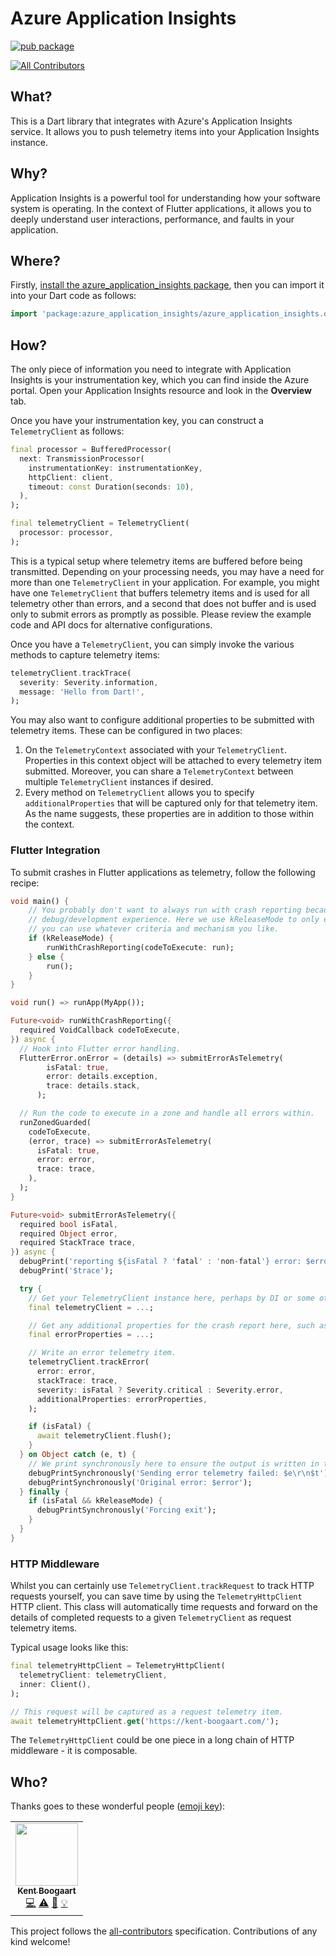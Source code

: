 # Azure Application Insights
[![pub package](https://img.shields.io/pub/v/azure_application_insights.svg)](https://pub.dartlang.org/packages/azure_application_insights)
<!-- ALL-CONTRIBUTORS-BADGE:START - Do not remove or modify this section -->
[![All Contributors](https://img.shields.io/badge/all_contributors-1-orange.svg?style=flat-square)](#contributors-)
<!-- ALL-CONTRIBUTORS-BADGE:END -->

## What?

This is a Dart library that integrates with Azure's Application Insights service. It allows you to push telemetry items into your Application Insights instance.

## Why?

Application Insights is a powerful tool for understanding how your software system is operating. In the context of Flutter applications, it allows you to deeply understand user interactions, performance, and faults in your application.

## Where?

Firstly, [install the azure_application_insights package](https://pub.dev/packages/azure_application_insights/install), then you can import it into your Dart code as follows:

```dart
import 'package:azure_application_insights/azure_application_insights.dart';
```

## How?

The only piece of information you need to integrate with Application Insights is your instrumentation key, which you can find inside the Azure portal. Open your Application Insights resource and look in the **Overview** tab.

Once you have your instrumentation key, you can construct a `TelemetryClient` as follows:

```dart
final processor = BufferedProcessor(
  next: TransmissionProcessor(
    instrumentationKey: instrumentationKey,
    httpClient: client,
    timeout: const Duration(seconds: 10),
  ),
);

final telemetryClient = TelemetryClient(
  processor: processor,
);
```

This is a typical setup where telemetry items are buffered before being transmitted. Depending on your processing needs, you may have a need for more than one `TelemetryClient` in your application. For example, you might have one `TelemetryClient` that buffers telemetry items and is used for all telemetry other than errors, and a second that does not buffer and is used only to submit errors as promptly as possible. Please review the example code and API docs for alternative configurations.

Once you have a `TelemetryClient`, you can simply invoke the various methods to capture telemetry items:

```dart
telemetryClient.trackTrace(
  severity: Severity.information,
  message: 'Hello from Dart!',
);
```

You may also want to configure additional properties to be submitted with telemetry items. These can be configured in two places:

1. On the `TelemetryContext` associated with your `TelemetryClient`. Properties in this context object will be attached to every telemetry item submitted. Moreover, you can share a `TelemetryContext` between multiple `TelemetryClient` instances if desired.
2. Every method on `TelemetryClient` allows you to specify `additionalProperties` that will be captured only for that telemetry item. As the name suggests, these properties are in addition to those within the context.

### Flutter Integration

To submit crashes in Flutter applications as telemetry, follow the following recipe:

```dart
void main() {
    // You probably don't want to always run with crash reporting because it interferes with the normal
    // debug/development experience. Here we use kReleaseMode to only enable crash reporting for release builds, but
    // you can use whatever criteria and mechanism you like.
    if (kReleaseMode) {
        runWithCrashReporting(codeToExecute: run);
    } else {
        run();
    }
}

void run() => runApp(MyApp());

Future<void> runWithCrashReporting({
  required VoidCallback codeToExecute,
}) async {
  // Hook into Flutter error handling.
  FlutterError.onError = (details) => submitErrorAsTelemetry(
        isFatal: true,
        error: details.exception,
        trace: details.stack,
      );

  // Run the code to execute in a zone and handle all errors within.
  runZonedGuarded(
    codeToExecute,
    (error, trace) => submitErrorAsTelemetry(
      isFatal: true,
      error: error,
      trace: trace,
    ),
  );
}

Future<void> submitErrorAsTelemetry({
  required bool isFatal,
  required Object error,
  required StackTrace trace,
}) async {
  debugPrint('reporting ${isFatal ? 'fatal' : 'non-fatal'} error: $error');
  debugPrint('$trace');

  try {
    // Get your TelemetryClient instance here, perhaps by DI or some other mechanism.
    final telemetryClient = ...;

    // Get any additional properties for the crash report here, such as device information.
    final errorProperties = ...;

    // Write an error telemetry item.
    telemetryClient.trackError(
      error: error,
      stackTrace: trace,
      severity: isFatal ? Severity.critical : Severity.error,
      additionalProperties: errorProperties,
    );

    if (isFatal) {
      await telemetryClient.flush();
    }
  } on Object catch (e, t) {
    // We print synchronously here to ensure the output is written in the case we force exit.
    debugPrintSynchronously('Sending error telemetry failed: $e\r\n$t');
    debugPrintSynchronously('Original error: $error');
  } finally {
    if (isFatal && kReleaseMode) {
      debugPrintSynchronously('Forcing exit');
    }
  }
}
```

### HTTP Middleware

Whilst you can certainly use `TelemetryClient.trackRequest` to track HTTP requests yourself, you can save time by using the `TelemetryHttpClient` HTTP client. This class will automatically time requests and forward on the details of completed requests to a given `TelemetryClient` as request telemetry items.

Typical usage looks like this:

```dart
final telemetryHttpClient = TelemetryHttpClient(
  telemetryClient: telemetryClient,
  inner: Client(),
);

// This request will be captured as a request telemetry item.
await telemetryHttpClient.get('https://kent-boogaart.com/');
```

The `TelemetryHttpClient` could be one piece in a long chain of HTTP middleware - it is composable.

## Who?

Thanks goes to these wonderful people ([emoji key](https://allcontributors.org/docs/en/emoji-key)):

<!-- ALL-CONTRIBUTORS-LIST:START - Do not remove or modify this section -->
<!-- prettier-ignore-start -->
<!-- markdownlint-disable -->
<table>
  <tr>
    <td align="center"><a href="https://kent-boogaart.com/"><img src="https://avatars2.githubusercontent.com/u/1901832?v=4" width="100px;" alt=""/><br /><sub><b>Kent Boogaart</b></sub></a><br /><a href="https://github.com/kentcb/azure_application_insights/commits?author=kentcb" title="Code">💻</a> <a href="https://github.com/kentcb/azure_application_insights/commits?author=kentcb" title="Tests">⚠️</a> <a href="https://github.com/kentcb/azure_application_insights/commits?author=kentcb" title="Documentation">📖</a> <a href="#example-kentcb" title="Examples">💡</a></td>
  </tr>
</table>

<!-- markdownlint-enable -->
<!-- prettier-ignore-end -->
<!-- ALL-CONTRIBUTORS-LIST:END -->

This project follows the [all-contributors](https://github.com/all-contributors/all-contributors) specification. Contributions of any kind welcome!
